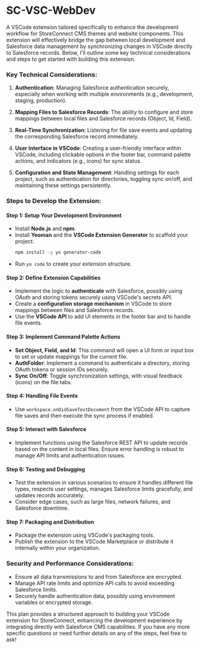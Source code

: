 # SC-VSC-WebDev

A VSCode extension tailored specifically to enhance the development workflow for StoreConnect CMS themes and website components. This extension will effectively bridge the gap between local development and Salesforce data management by synchronizing changes in VSCode directly to Salesforce records. Below, I'll outline some key technical considerations and steps to get started with building this extension.

### Key Technical Considerations:

1. **Authentication**: Managing Salesforce authentication securely, especially when working with multiple environments (e.g., development, staging, production).

2. **Mapping Files to Salesforce Records**: The ability to configure and store mappings between local files and Salesforce records (Object, Id, Field).

3. **Real-Time Synchronization**: Listening for file save events and updating the corresponding Salesforce record immediately.

4. **User Interface in VSCode**: Creating a user-friendly interface within VSCode, including clickable options in the footer bar, command palette actions, and indicators (e.g., icons) for sync status.

5. **Configuration and State Management**: Handling settings for each project, such as authentication for directories, toggling sync on/off, and maintaining these settings persistently.

### Steps to Develop the Extension:

#### Step 1: Setup Your Development Environment
- Install **Node.js** and **npm**.
- Install **Yeoman** and the **VSCode Extension Generator** to scaffold your project:
  ```bash
  npm install -g yo generator-code
  ```
- Run `yo code` to create your extension structure.

#### Step 2: Define Extension Capabilities
- Implement the logic to **authenticate** with Salesforce, possibly using OAuth and storing tokens securely using VSCode's secrets API.
- Create a **configuration storage mechanism** in VSCode to store mappings between files and Salesforce records.
- Use the **VSCode API** to add UI elements in the footer bar and to handle file events.

#### Step 3: Implement Command Palette Actions
- **Set Object, Field, and Id**: This command will open a UI form or input box to set or update mappings for the current file.
- **AuthFolder**: Implement a command to authenticate a directory, storing OAuth tokens or session IDs securely.
- **Sync On/Off**: Toggle synchronization settings, with visual feedback (icons) on the file tabs.

#### Step 4: Handling File Events
- Use `workspace.onDidSaveTextDocument` from the VSCode API to capture file saves and then execute the sync process if enabled.

#### Step 5: Interact with Salesforce
- Implement functions using the Salesforce REST API to update records based on the content in local files. Ensure error handling is robust to manage API limits and authentication issues.

#### Step 6: Testing and Debugging
- Test the extension in various scenarios to ensure it handles different file types, respects user settings, manages Salesforce limits gracefully, and updates records accurately.
- Consider edge cases, such as large files, network failures, and Salesforce downtime.

#### Step 7: Packaging and Distribution
- Package the extension using VSCode's packaging tools.
- Publish the extension to the VSCode Marketplace or distribute it internally within your organization.

### Security and Performance Considerations:
- Ensure all data transmissions to and from Salesforce are encrypted.
- Manage API rate limits and optimize API calls to avoid exceeding Salesforce limits.
- Securely handle authentication data, possibly using environment variables or encrypted storage.

This plan provides a structured approach to building your VSCode extension for StoreConnect, enhancing the development experience by integrating directly with Salesforce CMS capabilities. If you have any more specific questions or need further details on any of the steps, feel free to ask!

